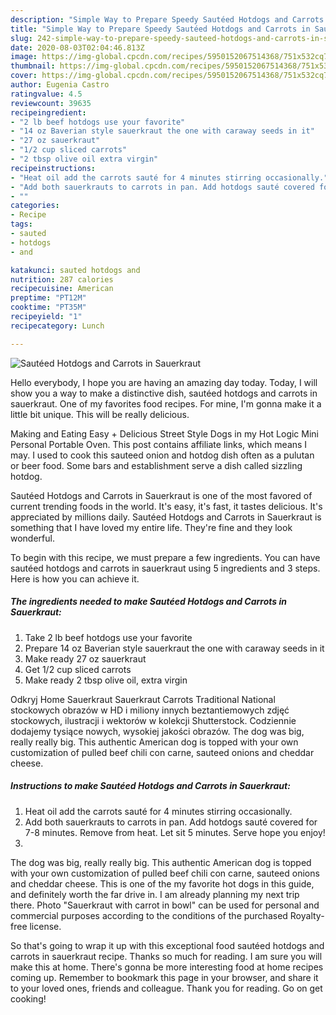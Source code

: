 ```yaml
---
description: "Simple Way to Prepare Speedy Sautéed Hotdogs and Carrots in Sauerkraut"
title: "Simple Way to Prepare Speedy Sautéed Hotdogs and Carrots in Sauerkraut"
slug: 242-simple-way-to-prepare-speedy-sauteed-hotdogs-and-carrots-in-sauerkraut
date: 2020-08-03T02:04:46.813Z
image: https://img-global.cpcdn.com/recipes/5950152067514368/751x532cq70/sauteed-hotdogs-and-carrots-in-sauerkraut-recipe-main-photo.jpg
thumbnail: https://img-global.cpcdn.com/recipes/5950152067514368/751x532cq70/sauteed-hotdogs-and-carrots-in-sauerkraut-recipe-main-photo.jpg
cover: https://img-global.cpcdn.com/recipes/5950152067514368/751x532cq70/sauteed-hotdogs-and-carrots-in-sauerkraut-recipe-main-photo.jpg
author: Eugenia Castro
ratingvalue: 4.5
reviewcount: 39635
recipeingredient:
- "2 lb beef hotdogs use your favorite"
- "14 oz Baverian style sauerkraut the one with caraway seeds in it"
- "27 oz sauerkraut"
- "1/2 cup sliced carrots"
- "2 tbsp olive oil extra virgin"
recipeinstructions:
- "Heat oil add the carrots sauté for 4 minutes stirring occasionally."
- "Add both sauerkrauts to carrots in pan. Add hotdogs sauté covered for 7-8 minutes. Remove from heat. Let sit 5 minutes.  Serve hope you enjoy!"
- ""
categories:
- Recipe
tags:
- sauted
- hotdogs
- and

katakunci: sauted hotdogs and 
nutrition: 287 calories
recipecuisine: American
preptime: "PT12M"
cooktime: "PT35M"
recipeyield: "1"
recipecategory: Lunch

---
```



![Sautéed Hotdogs and Carrots in Sauerkraut](https://img-global.cpcdn.com/recipes/5950152067514368/751x532cq70/sauteed-hotdogs-and-carrots-in-sauerkraut-recipe-main-photo.jpg)

Hello everybody, I hope you are having an amazing day today. Today, I will show you a way to make a distinctive dish, sautéed hotdogs and carrots in sauerkraut. One of my favorites food recipes. For mine, I'm gonna make it a little bit unique. This will be really delicious.

Making and Eating Easy + Delicious Street Style Dogs in my Hot Logic Mini Personal Portable Oven. This post contains affiliate links, which means I may. I used to cook this sauteed onion and hotdog dish often as a pulutan or beer food. Some bars and establishment serve a dish called sizzling hotdog.

Sautéed Hotdogs and Carrots in Sauerkraut is one of the most favored of current trending foods in the world. It's easy, it's fast, it tastes delicious. It's appreciated by millions daily. Sautéed Hotdogs and Carrots in Sauerkraut is something that I have loved my entire life. They're fine and they look wonderful.


To begin with this recipe, we must prepare a few ingredients. You can have sautéed hotdogs and carrots in sauerkraut using 5 ingredients and 3 steps. Here is how you can achieve it.

<!--inarticleads1-->

##### The ingredients needed to make Sautéed Hotdogs and Carrots in Sauerkraut:

1. Take 2 lb beef hotdogs use your favorite
1. Prepare 14 oz Baverian style sauerkraut the one with caraway seeds in it
1. Make ready 27 oz sauerkraut
1. Get 1/2 cup sliced carrots
1. Make ready 2 tbsp olive oil, extra virgin


Odkryj Home Sauerkraut Sauerkraut Carrots Traditional National stockowych obrazów w HD i miliony innych beztantiemowych zdjęć stockowych, ilustracji i wektorów w kolekcji Shutterstock. Codziennie dodajemy tysiące nowych, wysokiej jakości obrazów. The dog was big, really really big. This authentic American dog is topped with your own customization of pulled beef chili con carne, sauteed onions and cheddar cheese. 

<!--inarticleads2-->

##### Instructions to make Sautéed Hotdogs and Carrots in Sauerkraut:

1. Heat oil add the carrots sauté for 4 minutes stirring occasionally.
1. Add both sauerkrauts to carrots in pan. Add hotdogs sauté covered for 7-8 minutes. Remove from heat. Let sit 5 minutes.  Serve hope you enjoy!
1. 


The dog was big, really really big. This authentic American dog is topped with your own customization of pulled beef chili con carne, sauteed onions and cheddar cheese. This is one of the my favorite hot dogs in this guide, and definitely worth the far drive in. I am already planning my next trip there. Photo &#34;Sauerkraut with carrot in bowl&#34; can be used for personal and commercial purposes according to the conditions of the purchased Royalty-free license. 

So that's going to wrap it up with this exceptional food sautéed hotdogs and carrots in sauerkraut recipe. Thanks so much for reading. I am sure you will make this at home. There's gonna be more interesting food at home recipes coming up. Remember to bookmark this page in your browser, and share it to your loved ones, friends and colleague. Thank you for reading. Go on get cooking!
